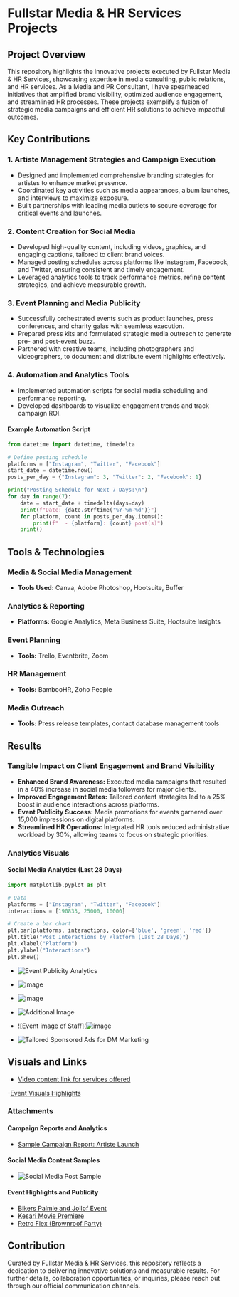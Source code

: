 
# Fullstar Media & HR Services Projects

## Project Overview
This repository highlights the innovative projects executed by Fullstar Media & HR Services, showcasing expertise in media consulting, public relations, and HR services. As a Media and PR Consultant, I have spearheaded initiatives that amplified brand visibility, optimized audience engagement, and streamlined HR processes. These projects exemplify a fusion of strategic media campaigns and efficient HR solutions to achieve impactful outcomes.

## Key Contributions

### 1. Artiste Management Strategies and Campaign Execution
- Designed and implemented comprehensive branding strategies for artistes to enhance market presence.
- Coordinated key activities such as media appearances, album launches, and interviews to maximize exposure.
- Built partnerships with leading media outlets to secure coverage for critical events and launches.

### 2. Content Creation for Social Media
- Developed high-quality content, including videos, graphics, and engaging captions, tailored to client brand voices.
- Managed posting schedules across platforms like Instagram, Facebook, and Twitter, ensuring consistent and timely engagement.
- Leveraged analytics tools to track performance metrics, refine content strategies, and achieve measurable growth.

### 3. Event Planning and Media Publicity
- Successfully orchestrated events such as product launches, press conferences, and charity galas with seamless execution.
- Prepared press kits and formulated strategic media outreach to generate pre- and post-event buzz.
- Partnered with creative teams, including photographers and videographers, to document and distribute event highlights effectively.

### 4. Automation and Analytics Tools
- Implemented automation scripts for social media scheduling and performance reporting.
- Developed dashboards to visualize engagement trends and track campaign ROI.

#### Example Automation Script
```python
from datetime import datetime, timedelta

# Define posting schedule
platforms = ["Instagram", "Twitter", "Facebook"]
start_date = datetime.now()
posts_per_day = {"Instagram": 3, "Twitter": 2, "Facebook": 1}

print("Posting Schedule for Next 7 Days:\n")
for day in range(7):
    date = start_date + timedelta(days=day)
    print(f"Date: {date.strftime('%Y-%m-%d')}")
    for platform, count in posts_per_day.items():
        print(f"  - {platform}: {count} post(s)")
    print()
```

## Tools & Technologies

### Media & Social Media Management
- **Tools Used:** Canva, Adobe Photoshop, Hootsuite, Buffer

### Analytics & Reporting
- **Platforms:** Google Analytics, Meta Business Suite, Hootsuite Insights

### Event Planning
- **Tools:** Trello, Eventbrite, Zoom

### HR Management
- **Tools:** BambooHR, Zoho People

### Media Outreach
- **Tools:** Press release templates, contact database management tools

## Results

### Tangible Impact on Client Engagement and Brand Visibility
- **Enhanced Brand Awareness:** Executed media campaigns that resulted in a 40% increase in social media followers for major clients.
- **Improved Engagement Rates:** Tailored content strategies led to a 25% boost in audience interactions across platforms.
- **Event Publicity Success:** Media promotions for events garnered over 15,000 impressions on digital platforms.
- **Streamlined HR Operations:** Integrated HR tools reduced administrative workload by 30%, allowing teams to focus on strategic priorities.

### Analytics Visuals
#### Social Media Analytics (Last 28 Days)
```python
import matplotlib.pyplot as plt

# Data
platforms = ["Instagram", "Twitter", "Facebook"]
interactions = [190833, 25000, 10000]

# Create a bar chart
plt.bar(platforms, interactions, color=['blue', 'green', 'red'])
plt.title("Post Interactions by Platform (Last 28 Days)")
plt.xlabel("Platform")
plt.ylabel("Interactions")
plt.show()
```

- ![Event Publicity Analytics](https://github.com/user-attachments/assets/420157fd-e3ca-4670-978d-2126c18e0362)


- ![image](https://github.com/user-attachments/assets/51478ab4-614e-4651-bd7a-814245e08f7d)

- ![image](https://github.com/user-attachments/assets/15f7409a-1213-47d9-880a-e44cf0f695c0)

- ![Additional Image](https://github.com/user-attachments/assets/0d73acd0-5254-4768-b9d4-d8a659603630)

- ![Event image of Staff](![image](https://github.com/user-attachments/assets/9e8fe9a1-bb28-433a-bd17-ff4dee3bd79e)

- ![Tailored Sponsored Ads for DM Marketing](https://github.com/user-attachments/assets/f351bbf1-569d-4011-b7dc-0bb7ecfba1a6)



## Visuals and Links

- [Video content link for services offered](https://www.instagram.com/reel/CtbIMqGOjSl/?igsh=MTBvaXljdDl1Ync0Mw==)

-[Event Visuals Highlights](https://www.instagram.com/s/aGlnaGxpZ2h0OjE4MDkwNjEwNDM1MzQxMzEy?igsh=MTZyc3Y1cnM3d2djOA==) 


### Attachments
#### Campaign Reports and Analytics
- [Sample Campaign Report: Artiste Launch]([documents/artiste_campaign_report.pdf](https://docs.google.com/document/d/101hym4F7FcNAIZd10vywC5OzC3XtzdZV96vXTzf7PL4/edit))

#### Social Media Content Samples
- ![Social Media Post Sample](![image](https://github.com/user-attachments/assets/6444192b-8f24-4287-9973-45fd19f5da7b)
)

#### Event Highlights and Publicity
- [Bikers Palmie and Jollof Event](https://www.instagram.com/reel/CvpwJhDLmuX/?igsh=Yjd0bTBhNmZnanVq)
- [Kesari Movie Premiere](https://www.instagram.com/reel/CwOOg11sxVN/?igsh=YmExdGxleHNzbmRk)
- [Retro Flex (Brownroof Party)](https://www.instagram.com/reel/Cxx0vKks6iV/?igsh=ODM3c2ttMm14djdz)

## Contribution
Curated by Fullstar Media & HR Services, this repository reflects a dedication to delivering innovative solutions and measurable results. For further details, collaboration opportunities, or inquiries, please reach out through our official communication channels.



